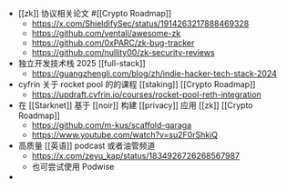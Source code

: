 - [[zk]] 协议相关论文 #[[Crypto Roadmap]]
	- https://x.com/ShieldifySec/status/1914263217888469328
	- https://github.com/ventali/awesome-zk
	- https://github.com/0xPARC/zk-bug-tracker
	- https://github.com/nullity00/zk-security-reviews
- 独立开发技术栈 2025 [[full-stack]]
	- https://guangzhengli.com/blog/zh/indie-hacker-tech-stack-2024
- cyfrin 关于 rocket pool 的的课程 [[staking]] [[Crypto Roadmap]]
	- https://updraft.cyfrin.io/courses/rocket-pool-reth-integration
- 在 [[Starknet]] 基于 [[noir]] 构建 [[privacy]] 应用 [[zk]] [[Crypto Roadmap]]
	- https://github.com/m-kus/scaffold-garaga
	- https://www.youtube.com/watch?v=su2F0rShkiQ
- 高质量 [[英语]] podcast 或者油管频道
	- https://x.com/zeyu_kap/status/1834926726268567987
	- 也可尝试使用 Podwise
-